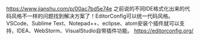 https://www.jianshu.com/p/00ac7bd5e74e
之前说的不同IDE格式化出来的代码风格不一样的问题找到解决方案了！EditorConfig可以统一代码风格。VSCode、Sublime Text、Notepad++、eclipse、atom安装个插件就可以支持，IDEA、WebStorm、VisualStudio自带插件功能。
https://editorconfig.org/